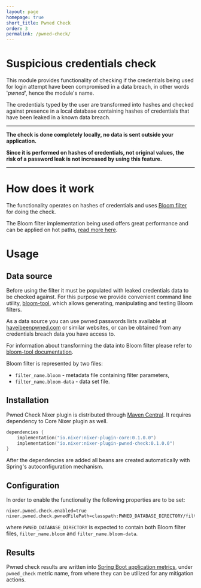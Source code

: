 ```yaml
---
layout: page
homepage: true
short_title: Pwned Check
order: 3
permalink: /pwned-check/
---
```


# Suspicious credentials check

This module provides functionality of checking if the credentials being used for login attempt have been compromised in a data breach, 
in other words '_pwned_', hence the module's name.

The credentials typed by the user are transformed into hashes and checked against presence in a local database containing hashes of 
credentials that have been leaked in a known data breach. 

---
**The check is done completely locally, no data is sent outside your application.**

**Since it is performed on hashes of credentials, not original values, the risk of a password leak is not increased by using this feature.**

---

# How does it work

The functionality operates on hashes of credentials and uses [Bloom filter](https://en.wikipedia.org/wiki/Bloom_filter) for doing the check. 

The Bloom filter implementation being used offers great performance and can be applied on hot paths, 
[read more here](https://github.com/nixer-io/nixer-spring-plugin/tree/master/bloom-filter).

# Usage
## Data source

Before using the filter it must be populated with leaked credentials data to be checked against. 
For this purpose we provide convenient command line utility, 
[bloom-tool](https://github.com/nixer-io/nixer-spring-plugin/tree/master/bloom-tool), which allows generating, manipulating 
and testing Bloom filters.

As a data source you can use pwned passwords lists available at [haveibeenpwned.com](https://haveibeenpwned.com/Passwords) 
or similar websites, or can be obtained from any credentials breach data you have access to. 
 
For information about transforming the data into Bloom filter please refer to 
[bloom-tool documentation](https://github.com/nixer-io/nixer-spring-plugin/tree/master/bloom-tool).

Bloom filter is represented by two files:
- `filter_name.bloom` - metadata file containing filter parameters, 
- `filter_name.bloom-data` - data set file.

## Installation

Pwned Check Nixer plugin is distributed through [Maven Central](https://search.maven.org/search?q=io.nixer).
It requires dependency to Core Nixer plugin as well.

```kotlin
dependencies {
    implementation("io.nixer:nixer-plugin-core:0.1.0.0")
    implementation("io.nixer:nixer-plugin-pwned-check:0.1.0.0")
}
```

After the dependencies are added all beans are created automatically with Spring's autoconfiguration mechanism.

## Configuration

In order to enable the functionality the following properties are to be set:

```properties
nixer.pwned.check.enabled=true
nixer.pwned.check.pwnedFilePath=classpath:PWNED_DATABASE_DIRECTORY/filter_name.bloom
```

where `PWNED_DATABASE_DIRECTORY` is expected to contain both Bloom filter files, `filter_name.bloom` and `filter_name.bloom-data`.

## Results

Pwned check results are written into 
[Spring Boot application metrics](https://docs.spring.io/spring-boot/docs/current/reference/html/production-ready-features.html#production-ready-metrics), 
under `pwned_check` metric name, from where they can be utilized for any mitigation actions.
